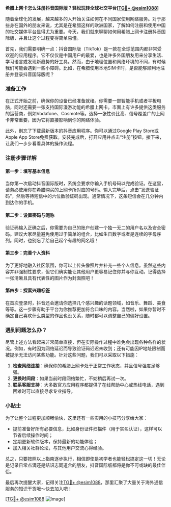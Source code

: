 **希腊上网卡怎么注册抖音国际版？轻松玩转全球社交平台[[TG💪+ @esim1088](https://t.me/s/esim1088)]**

随着全球化的发展，越来越多的人开始关注如何在不同国家使用网络服务。对于那些身在国外的朋友来说，尤其是在希腊这样的欧洲国家，了解如何注册和使用中国的社交媒体平台显得尤为重要。今天，我们就来聊聊如何用希腊上网卡注册抖音国际版，并且让这个过程变得简单易懂。

首先，我们需要明确一点：抖音国际版（TikTok）是一款在全球范围内都非常受欢迎的应用程序。它不仅仅是中国用户的最爱，也是许多外国朋友用来分享生活、学习语言或发现新趋势的好工具。然而，由于地理位置和网络环境的不同，有时候我们可能会遇到一些小障碍。比如，在希腊使用本地SIM卡时，是否能够顺利地注册并登录抖音国际版呢？

### 准备工作

在正式开始之前，确保你的设备已经准备就绪。你需要一部智能手机或者平板电脑，同时还需要一张支持国际漫游功能的希腊上网卡。市面上有许多提供这类服务的运营商，例如Vodafone、Cosmote等。选择一张性价比高、信号覆盖广的上网卡非常重要，因为它将直接影响到你的网络体验。

此外，别忘了下载最新版本的抖音应用程序。你可以通过Google Play Store或Apple App Store免费获取。安装完成后，打开应用并点击“注册”按钮。接下来，让我们一步步看看具体的操作流程。

### 注册步骤详解

#### 第一步：填写基本信息

当你第一次启动抖音国际版时，系统会要求你输入手机号码以完成验证。在这里，请务必使用你在希腊购买的上网卡所对应的号码。输入完毕后，点击“发送验证码”，然后等待短信中的六位数验证码出现。通常情况下，这条短信会在几分钟内到达你的手机。

#### 第二步：设置密码与昵称

验证码输入正确之后，你需要为自己的账户创建一个独一无二的用户名以及安全密码。建议大家尽量避免使用过于简单的组合，比如生日数字或者是连续的字母序列。同时，也别忘了给自己起个有趣的网名哦！

#### 第三步：完善个人资料

为了更好地融入社区氛围，你可以上传头像照片并补充一些个人信息。虽然这些内容并非强制性要求，但它们确实能让其他用户更容易记住你并与你互动。记得选择一张清晰且具有代表性的图片作为封面照吧！

#### 第四步：探索兴趣标签

在首次登录时，抖音还会邀请你选择几个感兴趣的话题领域，如音乐、舞蹈、美食等等。这一步骤有助于平台为你推荐更加符合口味的内容。当然啦，如果你暂时不确定自己喜欢什么类型的作品也没关系，随时都可以调整自己的偏好设置。

### 遇到问题怎么办？

尽管上述方法看起来非常简单直接，但在实际操作过程中难免会出现各种各样的状况。例如，有时因为网络延迟而导致验证码迟迟未收到；还有可能因IP地址限制而被提示无法访问某些功能。针对这些问题，我们可以采取以下措施：

1. **检查网络连接**：确保你的希腊上网卡处于正常工作状态，并且信号强度足够强。
2. **更换时间段**：如果当前时段网络繁忙，不妨稍后再试一次。
3. **联系客服支持**：大多数官方应用程序都提供了在线帮助中心或热线电话，遇到困难时可以直接寻求专业指导。

### 小贴士

为了让整个过程更加顺畅愉快，这里还有一些实用的小技巧分享给大家：
- 提前准备好所有必要信息，比如身份证件扫描件（用于实名认证），这样可以节省后续操作时间；
- 定期更新软件版本，保持最新的功能体验；
- 加入相关社群论坛，与其他用户交流心得经验。

总之，只要按照以上指南逐步执行，相信即使是初学者也能轻松搞定这一切！无论是记录日常点滴还是结识志同道合的朋友，抖音国际版都将是你不可或缺的最佳伴侣。

最后再次提醒大家，记得关注[TG💪+ @esim1088](https://t.me/s/esim1088)，那里汇聚了大量关于海外通信服务的知识干货哦～快去加入吧！

[[TG💪+ @esim1088](https://t.me/s/esim1088) ![Image](https://i.postimg.cc/4NQfJmqS/Snipaste-2025-05-13-00-14-12.png)]